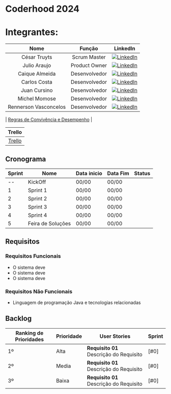 # Coderhood 2024





# Integrantes:

| **Nome**                   | **Função**            | **LinkedIn**                                                  |
|:----------------------:|:-----------------:|:----------------------------------------------------------:|
| César Truyts           | Scrum Master      | [![LinkedIn](https://img.shields.io/badge/LinkedIn-Profile-blue?style=flat-square&logo=linkedin&labelColor=blue)](https://shorturl.at/BC169) |
| Julio Araujo           | Product Owner     | [![LinkedIn](https://img.shields.io/badge/LinkedIn-Profile-blue?style=flat-square&logo=linkedin&labelColor=blue)](https://shorturl.at/eCIXZ) |
| Caique Almeida         | Desenvolvedor     | [![LinkedIn](https://img.shields.io/badge/LinkedIn-Profile-blue?style=flat-square&logo=linkedin&labelColor=blue)](https://shorturl.at/acghx) |
| Carlos Costa           | Desenvolvedor     | [![LinkedIn](https://img.shields.io/badge/LinkedIn-Profile-blue?style=flat-square&logo=linkedin&labelColor=blue)](https://shorturl.at/alST4) |
| Juan Cursino           | Desenvolvedor     | [![LinkedIn](https://img.shields.io/badge/LinkedIn-Profile-blue?style=flat-square&logo=linkedin&labelColor=blue)](https://shorturl.at/gpDES) |
| Michel Momose          | Desenvolvedor     | [![LinkedIn](https://img.shields.io/badge/LinkedIn-Profile-blue?style=flat-square&logo=linkedin&labelColor=blue)](https://shorturl.at/ciLS3) |  
| Rennerson Vasconcelos  | Desenvolvedor     | [![LinkedIn](https://img.shields.io/badge/LinkedIn-Profile-blue?style=flat-square&logo=linkedin&labelColor=blue)](https://shorturl.at/mpF39) |


| [Regras de Convivência e Desempenho](https://docs.google.com/document/d/1uSH9qZtgXktmWYiS1Dxn747fM9GJJoDgHgPn85a1yIs/edit?usp=sharing) |

| **Trello** |
|:----------:|
| [Trello](https://trello.com/b/3ZY8lQA1/api) |

## Cronograma

| Sprint  | Nome | Data inicio  | Data Fim | Status |
| ------------- | ------------- | ------------- | ------------- | ------------- |
| --  | KickOff   | 00/00   | 00/00 | | 
|  1  | Sprint 1   | 00/00   | 00/00 | | 
|  2  | Sprint 2   | 00/00   | 00/00 | |
|  3  | Sprint 3   | 00/00   | 00/00 | | 
|  4  | Sprint 4   | 00/00   | 00/00 | | 
|  5  | Feira de Soluções  | 00/00  | 00/00 | |


## Requisitos

### Requisitos Funcionais
* O sistema deve 
* O sistema deve 
* O sistema deve 

### Requisitos Não Funcionais

* Linguagem de programação Java e tecnologias relacionadas


## Backlog


| Ranking de Prioridades | Prioridade | User Stories | Sprint |
| ------------- | ------------- | ------------- | ------------- |
| 1º | Alta |  **Requisito 01** Descrição do Requisito  | [#0]  | 
| 2º | Media |  **Requisito 01** Descrição do Requisito  | [#0]  |
| 3º | Baixa |  **Requisito 01** Descrição do Requisito  | [#0]  |

